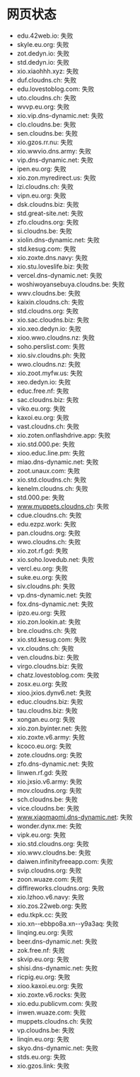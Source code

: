 # 网页状态
- edu.42web.io: 失败
- skyle.eu.org: 失败
- zot.dedyn.io: 失败
- std.dedyn.io: 失败
- xio.xiaohhh.xyz: 失败
- duf.cloudns.ch: 失败
- edu.lovestoblog.com: 失败
- uto.cloudns.ch: 失败
- wvvp.eu.org: 失败
- xio.vip.dns-dynamic.net: 失败
- clo.cloudns.be: 失败
- sen.cloudns.be: 失败
- xio.gzos.rr.nu: 失败
- xio.wwvio.dns.army: 失败
- vip.dns-dynamic.net: 失败
- ipen.eu.org: 失败
- xio.zon.myredirect.us: 失败
- lzi.cloudns.ch: 失败
- vipn.eu.org: 失败
- dsk.cloudns.biz: 失败
- std.great-site.net: 失败
- zfo.cloudns.org: 失败
- si.cloudns.be: 失败
- xiolin.dns-dynamic.net: 失败
- std.kesug.com: 失败
- xio.zoxte.dns.navy: 失败
- xio.stu.loveslife.biz: 失败
- vercel.dns-dynamic.net: 失败
- woshiwoyansebuya.cloudns.be: 失败
- wwv.cloudns.be: 失败
- kaixin.cloudns.ch: 失败
- std.cloudns.org: 失败
- xio.sac.cloudns.biz: 失败
- xio.xeo.dedyn.io: 失败
- xioo.wwo.cloudns.nz: 失败
- soho.perslist.com: 失败
- xio.siv.cloudns.ph: 失败
- wwo.cloudns.nz: 失败
- xio.zoot.myfw.us: 失败
- xeo.dedyn.io: 失败
- educ.free.nf: 失败
- sac.cloudns.biz: 失败
- viko.eu.org: 失败
- kaxoi.eu.org: 失败
- vast.cloudns.ch: 失败
- xio.zoten.onflashdrive.app: 失败
- xio.std.000.pe: 失败
- xioo.educ.line.pm: 失败
- miao.dns-dynamic.net: 失败
- zoot.unaux.com: 失败
- xio.std.cloudns.ch: 失败
- kenelm.cloudns.ch: 失败
- std.000.pe: 失败
- www.muppets.cloudns.ch: 失败
- cdue.cloudns.ch: 失败
- edu.ezpz.work: 失败
- pan.cloudns.org: 失败
- wwo.cloudns.ch: 失败
- xio.zot.rf.gd: 失败
- xio.soho.lovedub.net: 失败
- vercl.eu.org: 失败
- suke.eu.org: 失败
- siv.cloudns.ph: 失败
- vp.dns-dynamic.net: 失败
- fox.dns-dynamic.net: 失败
- ipzo.eu.org: 失败
- xio.zon.lookin.at: 失败
- bre.cloudns.ch: 失败
- xio.std.kesug.com: 失败
- vx.cloudns.ch: 失败
- ven.cloudns.biz: 失败
- virgo.cloudns.biz: 失败
- chatz.lovestoblog.com: 失败
- zosx.eu.org: 失败
- xioo.jxios.dynv6.net: 失败
- educ.cloudns.biz: 失败
- tau.cloudns.biz: 失败
- xongan.eu.org: 失败
- xio.zon.byinter.net: 失败
- xio.zoxte.v6.army: 失败
- kcoco.eu.org: 失败
- zote.cloudns.org: 失败
- zfo.dns-dynamic.net: 失败
- linwen.rf.gd: 失败
- xio.jxsio.v6.army: 失败
- mov.cloudns.org: 失败
- sch.cloudns.be: 失败
- vice.cloudns.be: 失败
- www.xiaomaomi.dns-dynamic.net: 失败
- wonder.dynx.me: 失败
- vipk.eu.org: 失败
- xio.std.cloudns.org: 失败
- xio.wwv.cloudns.be: 失败
- daiwen.infinityfreeapp.com: 失败
- svip.cloudns.org: 失败
- zoon.wuaze.com: 失败
- diffireworks.cloudns.org: 失败
- xio.lzhoo.v6.navy: 失败
- xio.zos.22web.org: 失败
- edu.tkpk.cc: 失败
- xio.xn--ebbpo8a.xn--y9a3aq: 失败
- linqing.eu.org: 失败
- beer.dns-dynamic.net: 失败
- zok.free.nf: 失败
- skvip.eu.org: 失败
- shisi.dns-dynamic.net: 失败
- ricpig.eu.org: 失败
- xioo.kaxoi.eu.org: 失败
- xio.zoxte.v6.rocks: 失败
- xio.edu.publicvm.com: 失败
- inwen.wuaze.com: 失败
- muppets.cloudns.ch: 失败
- vp.cloudns.be: 失败
- linqin.eu.org: 失败
- skyo.dns-dynamic.net: 失败
- stds.eu.org: 失败
- xio.gzos.link: 失败
